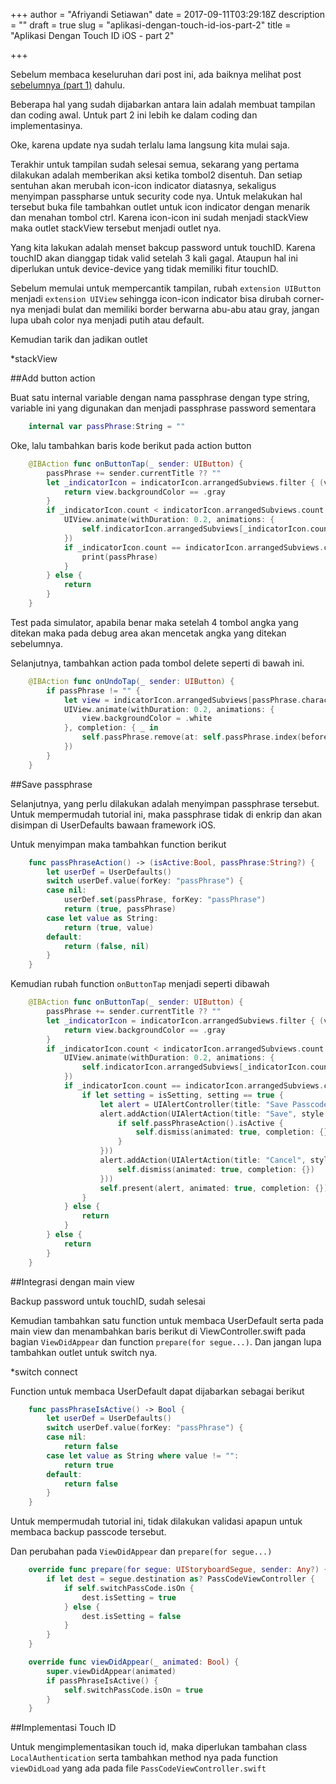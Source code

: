 +++
author = "Afriyandi Setiawan"
date = 2017-09-11T03:29:18Z
description = ""
draft = true
slug = "aplikasi-dengan-touch-id-ios-part-2"
title = "Aplikasi Dengan Touch ID iOS - part 2"

+++

Sebelum membaca keseluruhan dari post ini, ada baiknya melihat post [sebelumnya (part 1)](https://www.cizzu.com/2017/06/10/aplikasi-dengan-touchid-ios-part-1/) dahulu.

Beberapa hal yang sudah dijabarkan antara lain adalah membuat tampilan dan coding awal. Untuk part 2 ini lebih ke dalam coding dan implementasinya.

Oke, karena update nya sudah terlalu lama langsung kita mulai saja.

Terakhir untuk tampilan sudah selesai semua, sekarang yang pertama dilakukan adalah memberikan aksi ketika tombol2 disentuh. Dan setiap sentuhan akan merubah icon-icon indicator diatasnya, sekaligus menyimpan passpharse untuk security code nya. Untuk melakukan hal tersebut buka file tambahkan outlet untuk icon indicator dengan menarik dan menahan tombol ctrl. Karena icon-icon ini sudah menjadi stackView maka outlet stackView tersebut menjadi outlet nya.

Yang kita lakukan adalah menset bakcup password untuk touchID. Karena touchID akan dianggap tidak valid setelah 3 kali gagal. Ataupun hal ini diperlukan untuk device-device yang tidak memiliki fitur touchID.

Sebelum memulai untuk mempercantik tampilan, rubah `extension UIButton` menjadi `extension UIView` sehingga icon-icon indicator bisa dirubah corner-nya menjadi bulat dan memiliki border berwarna abu-abu atau gray, jangan lupa ubah color nya menjadi putih atau default. 

Kemudian tarik dan jadikan outlet

*stackView

##Add button action

Buat satu internal variable dengan nama passphrase dengan type string, variable ini yang digunakan dan menjadi passphrase password sementara

```swift
    internal var passPhrase:String = ""
```

Oke, lalu tambahkan baris kode berikut pada action button

```swift
    @IBAction func onButtonTap(_ sender: UIButton) {
        passPhrase += sender.currentTitle ?? ""
        let _indicatorIcon = indicatorIcon.arrangedSubviews.filter { (view) -> Bool in
            return view.backgroundColor == .gray
        }
        if _indicatorIcon.count < indicatorIcon.arrangedSubviews.count {
            UIView.animate(withDuration: 0.2, animations: {
                self.indicatorIcon.arrangedSubviews[_indicatorIcon.count].backgroundColor = .gray
            })
            if _indicatorIcon.count == indicatorIcon.arrangedSubviews.count - 1 {
                print(passPhrase)
            }
        } else {
            return
        }
    }
```

Test pada simulator, apabila benar maka setelah 4 tombol angka yang ditekan maka pada debug area akan mencetak angka yang ditekan sebelumnya.

Selanjutnya, tambahkan action pada tombol delete seperti di bawah ini.

```swift
    @IBAction func onUndoTap(_ sender: UIButton) {
        if passPhrase != "" {
            let view = indicatorIcon.arrangedSubviews[passPhrase.characters.count - 1]
            UIView.animate(withDuration: 0.2, animations: {
                view.backgroundColor = .white
            }, completion: { _ in
                self.passPhrase.remove(at: self.passPhrase.index(before: self.passPhrase.endIndex))
            })
        }
    }
```

##Save passphrase

Selanjutnya, yang perlu dilakukan adalah menyimpan passphrase tersebut. Untuk mempermudah tutorial ini, maka passphrase tidak di enkrip dan akan disimpan di UserDefaults bawaan framework iOS.

Untuk menyimpan maka tambahkan function berikut

```swift
    func passPhraseAction() -> (isActive:Bool, passPhrase:String?) {
        let userDef = UserDefaults()
        switch userDef.value(forKey: "passPhrase") {
        case nil:
            userDef.set(passPhrase, forKey: "passPhrase")
            return (true, passPhrase)
        case let value as String:
            return (true, value)
        default:
            return (false, nil)
        }
    }
```

Kemudian rubah function `onButtonTap` menjadi seperti dibawah

```swift
    @IBAction func onButtonTap(_ sender: UIButton) {
        passPhrase += sender.currentTitle ?? ""
        let _indicatorIcon = indicatorIcon.arrangedSubviews.filter { (view) -> Bool in
            return view.backgroundColor == .gray
        }
        if _indicatorIcon.count < indicatorIcon.arrangedSubviews.count {
            UIView.animate(withDuration: 0.2, animations: {
                self.indicatorIcon.arrangedSubviews[_indicatorIcon.count].backgroundColor = .gray
            })
            if _indicatorIcon.count == indicatorIcon.arrangedSubviews.count - 1 {
                if let setting = isSetting, setting == true {
                    let alert = UIAlertController(title: "Save Passcode", message: "Do you want to save the passcode?", preferredStyle: .alert)
                    alert.addAction(UIAlertAction(title: "Save", style: .default, handler: { _ in
                        if self.passPhraseAction().isActive {
                            self.dismiss(animated: true, completion: {})
                        }
                    }))
                    alert.addAction(UIAlertAction(title: "Cancel", style: .cancel, handler: { _ in
                        self.dismiss(animated: true, completion: {})
                    }))
                    self.present(alert, animated: true, completion: {})
                }
            } else {
                return
            }
        } else {
            return
        }
    }
```
##Integrasi dengan main view

Backup password untuk touchID, sudah selesai

Kemudian tambahkan satu function untuk membaca UserDefault serta pada main view dan menambahkan baris berikut di ViewController.swift pada bagian `ViewDidAppear` dan function `prepare(for segue...)`. Dan jangan lupa tambahkan outlet untuk switch nya.

*switch connect

Function untuk membaca UserDefault dapat dijabarkan sebagai berikut

```swift
    func passPhraseIsActive() -> Bool {
        let userDef = UserDefaults()
        switch userDef.value(forKey: "passPhrase") {
        case nil:
            return false
        case let value as String where value != "":
            return true
        default:
            return false
        }
    }
```

Untuk mempermudah tutorial ini, tidak dilakukan validasi apapun untuk membaca backup passcode tersebut.

Dan perubahan pada `ViewDidAppear` dan `prepare(for segue...)`

```swift
    override func prepare(for segue: UIStoryboardSegue, sender: Any?) {
        if let dest = segue.destination as? PassCodeViewController {
            if self.switchPassCode.isOn {
                dest.isSetting = true
            } else {
                dest.isSetting = false
            }
        }
    }
```

```swift
    override func viewDidAppear(_ animated: Bool) {
        super.viewDidAppear(animated)
        if passPhraseIsActive() {
            self.switchPassCode.isOn = true
        }
    }
```

##Implementasi Touch ID

Untuk mengimplementasikan touch id, maka diperlukan tambahan class `LocalAuthentication` serta tambahkan method nya pada function `viewDidLoad` yang ada pada file `PassCodeViewController.swift`


